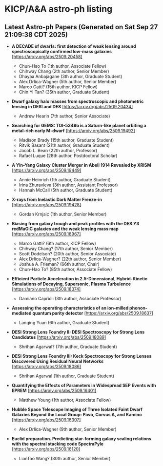 # KICP/A&A astro-ph listing

## Latest Astro-ph Papers (Generated on Sat Sep 27 21:09:38 CDT 2025)

- **A DECADE of dwarfs: first detection of weak lensing around spectroscopically confirmed low-mass galaxies**
[https://arxiv.org/abs/2509.20458]
  + Chun-Hao To (1th author, Associate Fellow)
  + Chihway Chang (2th author, Senior Member)
  + Dhayaa Anbajagane (3th author, Graduate Student)
  + Alex Drlica-Wagner (5th author, Senior Member)
  + Marco Gatti? (15th author, KICP Fellow)
  + Chin Yi Tan? (35th author, Graduate Student)

- **Dwarf galaxy halo masses from spectroscopic and photometric lensing in DESI and DES**
[https://arxiv.org/abs/2509.20434]
  + Andrew Hearin (7th author, Senior Associate)

- **Searching for GEMS: TOI-5349b is a Saturn-like planet orbiting a metal-rich early M-dwarf**
[https://arxiv.org/abs/2509.19492]
  + Madison Brady (15th author, Graduate Student)
  + Ritvik Basant (21th author, Graduate Student)
  + Jacob L. Bean (22th author, Professor)
  + Rafael Luque (28th author, Postdoctoral Scholar)

- **A Yin-Yang Galaxy Cluster Merger in Abell 1914 Revealed by XRISM**
[https://arxiv.org/abs/2509.19449]
  + Annie Heinrich (1th author, Graduate Student)
  + Irina Zhuravleva (3th author, Assistant Professor)
  + Hannah McCall (5th author, Graduate Student)

- **X-rays from Inelastic Dark Matter Freeze-in**
[https://arxiv.org/abs/2509.19428]
  + Gordan Krnjaic (1th author, Senior Member)

- **Biasing from galaxy trough and peak profiles with the DES Y3 redMaGiC galaxies and the weak lensing mass map**
[https://arxiv.org/abs/2509.18967]
  + Marco Gatti? (6th author, KICP Fellow)
  + Chihway Chang? (17th author, Senior Member)
  + Scott Dodelson? (20th author, Senior Associate)
  + Alex Drlica-Wagner? (22th author, Senior Member)
  + Joshua A. Frieman? (66th author, Chair)
  + Chun-Hao To? (85th author, Associate Fellow)

- **Efficient Particle Acceleration in 2.5-Dimensional, Hybrid-Kinetic Simulations of Decaying, Supersonic, Plasma Turbulence**
[https://arxiv.org/abs/2509.18374]
  + Damiano Caprioli (3th author, Associate Professor)

- **Assessing the operating characteristics of an ion-milled phonon-mediated quantum parity detector**
[https://arxiv.org/abs/2509.18637]
  + Lanqing Yuan (6th author, Graduate Student)

- **DESI Strong Lens Foundry II: DESI Spectroscopy for Strong Lens Candidates**
[https://arxiv.org/abs/2509.18089]
  + Shrihan Agarwal? (7th author, Graduate Student)

- **DESI Strong Lens Foundry III: Keck Spectroscopy for Strong Lenses Discovered Using Residual Neural Networks**
[https://arxiv.org/abs/2509.18086]
  + Shrihan Agarwal (1th author, Graduate Student)

- **Quantifying the Effects of Parameters in Widespread SEP Events with EPREM**
[https://arxiv.org/abs/2509.16401]
  + Matthew Young (1th author, Associate Fellow)

- **Hubble Space Telescope Imaging of Three Isolated Faint Dwarf Galaxies Beyond the Local Group: Pavo, Corvus A, and Kamino**
[https://arxiv.org/abs/2509.16307]
  + Alex Drlica-Wagner (9th author, Senior Member)

- **Euclid preparation. Predicting star-forming galaxy scaling relations with the spectral stacking code SpectraPyle**
[https://arxiv.org/abs/2509.16120]
  + LianTao Wang? (30th author, Senior Member)

